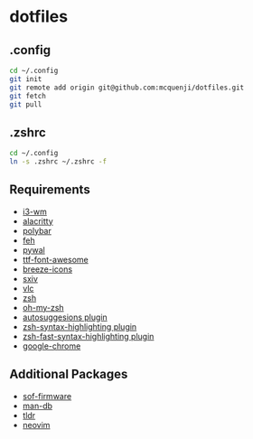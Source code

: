 # dotfiles

## .config

```bash
cd ~/.config
git init
git remote add origin git@github.com:mcquenji/dotfiles.git
git fetch
git pull
```

## .zshrc

```bash
cd ~/.config
ln -s .zshrc ~/.zshrc -f
```

## Requirements

- [i3-wm](https://archlinux.org/packages/extra/x86_64/i3-wm/)
- [alacritty](https://archlinux.org/packages/extra/x86_64/alacritty)
- [polybar](https://archlinux.org/packages/extra/x86_64/polybar/)
- [feh](https://archlinux.org/packages/extra/x86_64/feh/)
- [pywal](https://aur.archlinux.org/packages/pywal-git)
- [ttf-font-awesome](https://archlinux.org/packages/extra/any/ttf-font-awesome/)
- [breeze-icons](https://archlinux.org/packages/extra/any/breeze-icons/)
- [sxiv](https://archlinux.org/packages/extra/x86_64/sxiv/)
- [vlc](https://archlinux.org/packages/extra/x86_64/vlc/)
- [zsh](https://archlinux.org/packages/extra/x86_64/zsh/)
- [oh-my-zsh](<https://gist.github.com/n1snt/454b879b8f0b7995740ae04c5fb5b7df#:~:text=syntax%2Dhighlighting%20zsh-,Install%20Oh%20my%20ZSH.,-sh%20%2Dc%20%22%24(curl)>)
- [autosuggesions plugin](https://gist.github.com/n1snt/454b879b8f0b7995740ae04c5fb5b7df#:~:text=autosuggesions%20plugin)
- [zsh-syntax-highlighting plugin](https://gist.github.com/n1snt/454b879b8f0b7995740ae04c5fb5b7df#:~:text=zsh%2Dsyntax%2Dhighlighting%20plugin)
- [zsh-fast-syntax-highlighting plugin](https://gist.github.com/n1snt/454b879b8f0b7995740ae04c5fb5b7df#:~:text=zsh%2Dsyntax%2Dhighlighting-,zsh%2Dfast%2Dsyntax%2Dhighlighting%20plugin,-git%20clone%20https)
- [google-chrome](https://aur.archlinux.org/packages/google-chrome)

## Additional Packages

- [sof-firmware](https://archlinux.org/packages/extra/x86_64/sof-firmware/)
- [man-db](https://archlinux.org/packages/core/x86_64/man-db/)
- [tldr](https://archlinux.org/packages/extra/x86_64/tldr/)
- [neovim](https://archlinux.org/packages/extra/x86_64/neovim/)

